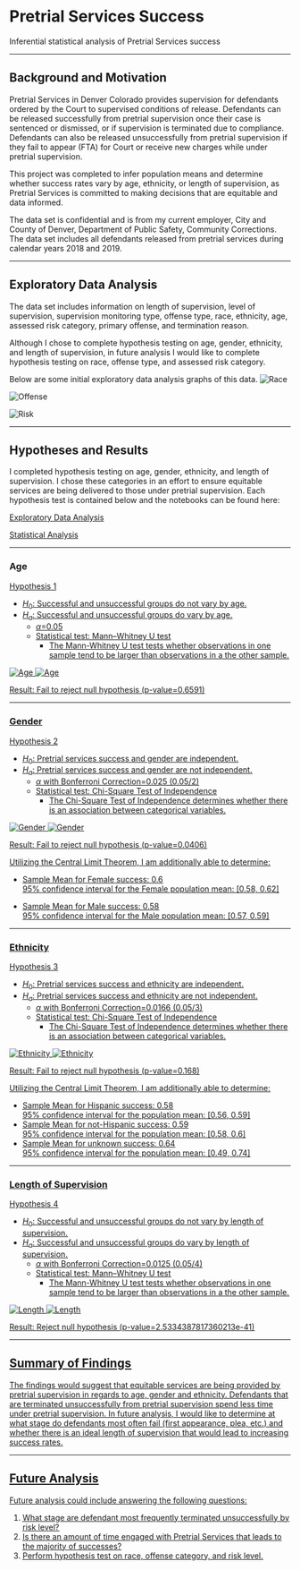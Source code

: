 # Pretrial Services Success
Inferential statistical analysis of Pretrial Services success 

***

## Background and Motivation
Pretrial Services in Denver Colorado provides supervision for defendants ordered by the Court to supervised conditions of release. Defendants can be released successfully from pretrial supervision once their case is sentenced or dismissed, or if supervision is terminated due to compliance. Defendants can also be released unsuccessfully from pretrial supervision if they fail to appear (FTA) for Court or receive new charges while under pretrial supervision.

This project was completed to infer population means and determine whether success rates vary by age, ethnicity, or length of supervision, as Pretrial Services is committed to making decisions that are equitable and data informed.

The data set is confidential and is from my current employer, City and County of Denver, Department of Public Safety, Community Corrections.  The data set includes all defendants released from pretrial services during calendar years 2018 and 2019. 

***

## Exploratory Data Analysis
The data set includes information on length of supervision, level of supervision, supervision monitoring type, offense type, race, ethnicity, age, assessed risk category, primary offense, and termination reason.

Although I chose to complete hypothesis testing on age, gender, ethnicity, and length of supervision, in future analysis I would like to complete hypothesis testing on race, offense type, and assessed risk category.  

Below are some initial exploratory data analysis graphs of this data. 
![Race](EDA/EDA_images/Race_EDA.png)

![Offense](EDA/EDA_images/Offense_EDA.png)

![Risk](EDA/EDA_images/risk_EDA.png)

***

## Hypotheses and Results 

I completed hypothesis testing on age, gender, ethnicity, and length of supervision.  I chose these categories in an effort to ensure equitable services are being delivered to those under pretrial supervision.  Each hypothesis test is contained below and the notebooks can be found here:

[Exploratory Data Analysis](EDA/exploratory_data_analysis.ipynb)

[Statistical Analysis](statistical_analysis.ipynb)<br>

***
### Age <br>
<u>Hypothesis 1<u>
* $H_0$: Successful and unsuccessful groups do not vary by age.<br>
* $H_a$: Successful and unsuccessful groups do vary by age.<br>
    * $\alpha$=0.05<br>
    * Statistical test: Mann–Whitney U test<br>
        * The Mann-Whitney U test tests whether observations in one sample tend to be larger than observations in a the other sample.

![Age](EDA/EDA_images/Age_EDA.png) ![Age](images/Age.png)


Result: Fail to reject null hypothesis (p-value=0.6591)
***
### Gender
<u>Hypothesis 2 <u>
* $H_0$: Pretrial services success and gender are independent.<br>
* $H_a$: Pretrial services success and gender are not independent.<br>
    * $\alpha$ with Bonferroni Correction=0.025 (0.05/2)<br>
    * Statistical test: Chi-Square Test of Independence <br>
        * The Chi-Square Test of Independence determines whether there is an association between categorical variables.

![Gender](EDA/EDA_images/Gender_EDA.png) ![Gender](images/Gender.png)

Result: Fail to reject null hypothesis (p-value=0.0406)
    
Utilizing the Central Limit Theorem, I am additionally able to determine:<br>
* Sample Mean for Female success: 0.6<br>
95% confidence interval for the Female population mean: [0.58, 0.62]<br>
    
* Sample Mean for Male success: 0.58<br>
95% confidence interval for the Male population mean: [0.57, 0.59]<br>
***
### Ethnicity
<u>Hypothesis 3<u>
* $H_0$: Pretrial services success and ethnicity are independent.<br>
* $H_a$: Pretrial services success and ethnicity are not independent.<br>
    * $\alpha$ with Bonferroni Correction=0.0166 (0.05/3)<br>
    * Statistical test: Chi-Square Test of Independence <br>
        * The Chi-Square Test of Independence determines whether there is an association between categorical variables.

![Ethnicity](EDA/EDA_images/Ethnicity_EDA.png) ![Ethnicity](images/Ethnicity.png)
    
    
Result: Fail to reject null hypothesis (p-value=0.168)
    
Utilizing the Central Limit Theorem, I am additionally able to determine:<br>
    
* Sample Mean for Hispanic success: 0.58<br>
95% confidence interval for the population mean: [0.56, 0.59]<br>
* Sample Mean for not-Hispanic success: 0.59<br>
95% confidence interval for the population mean: [0.58, 0.6]<br>
* Sample Mean for unknown success: 0.64<br>
95% confidence interval for the population mean: [0.49, 0.74]<br>
***  
### Length of Supervision
<u>Hypothesis 4<u>
* $H_0$: Successful and unsuccessful groups do not vary by length of supervision.<br>
* $H_a$: Successful and unsuccessful groups do vary by length of supervision.<br>
    * $\alpha$ with Bonferroni Correction=0.0125 (0.05/4)<br>
    * Statistical test: Mann–Whitney U test<br>
        * The Mann-Whitney U test tests whether observations in one sample tend to be larger than observations in a the other sample.
    

![Length](EDA/EDA_images/Length_EDA.png)
![Length](images/Length.png)
     
Result: Reject null hypothesis (p-value=2.5334387817360213e-41)
    
***

## Summary of Findings
The findings would suggest that equitable services are being provided by pretrial supervision in regards to age, gender and ethnicity.  Defendants that are terminated unsuccessfully from pretrial supervision spend less time under pretrial supervision.  In future analysis, I would like to determine at what stage do defendants most often fail (first appearance, plea, etc.) and whether there is an ideal length of supervision that would lead to increasing success rates.
***

## Future Analysis
Future analysis could include answering the following questions:
1. What stage are defendant most frequently terminated unsuccessfully by risk level?
2. Is there an amount of time engaged with Pretrial Services that leads to the majority of successes?
3. Perform hypothesis test on race, offense category, and risk level.